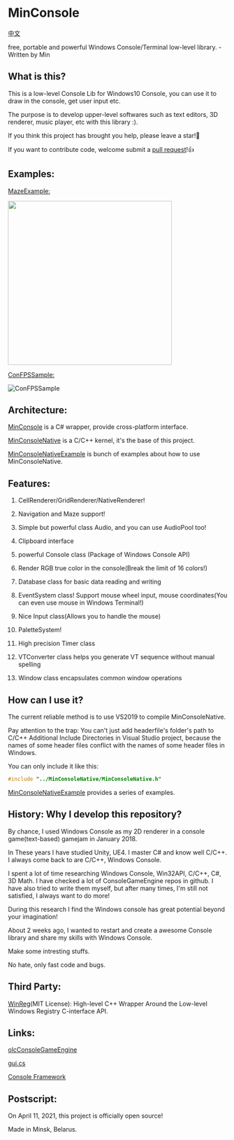 # MinConsole

[中文](https://github.com/OpenGreatDream/MinConsole/blob/main/docs/README.md)

free, portable and powerful Windows Console/Terminal low-level library. - Written by Min

## What is this?

This is a low-level Console Lib for Windows10 Console, you can use it to draw in the console, get user input etc.

The purpose is to develop upper-level softwares such as text editors, 3D renderer, music player, etc with this library :).

If you think this project has brought you help, please leave a star!🌟

If you want to contribute code, welcome submit a [pull request](https://github.com/OpenGreatDream/MinConsole/pulls)!👍

## Examples:

[MazeExample:](https://github.com/OpenGreatDream/MinConsole/blob/main/src/MinConsoleNativeExample/MazeExample.cpp)

<img src="https://github.com/OpenGreatDream/MinConsole/blob/main/docs/pics/MazeExample.gif" width = "375">

[ConFPSSample:](https://github.com/OpenGreatDream/MinConsole/blob/main/src/MinConsoleNativeExample/ConsoleFPSSample.cpp)

![ConFPSSample](https://github.com/OpenGreatDream/MinConsole/blob/main/docs/pics/ConFPSSample.gif)

## Architecture:

[MinConsole](https://github.com/OpenGreatDream/MinConsole/tree/main/src/MinConsole) is a C# wrapper, provide cross-platform interface.

[MinConsoleNative](https://github.com/OpenGreatDream/MinConsole/tree/main/src/MinConsoleNative) is a C/C++ kernel, it's the base of this project.

[MinConsoleNativeExample](https://github.com/OpenGreatDream/MinConsole/tree/main/src/MinConsoleNativeExample) is bunch of examples about how to use MinConsoleNative.

## Features:

1. CellRenderer/GridRenderer/NativeRenderer!

1. Navigation and Maze support!

1. Simple but powerful class Audio, and you can use AudioPool too!

1. Clipboard interface

1. powerful Console class (Package of Windows Console API)

1. Render RGB true color in the console(Break the limit of 16 colors!)

1. Database class for basic data reading and writing

1. EventSystem class! Support mouse wheel input, mouse coordinates(You can even use mouse in Windows Terminal!)

1. Nice Input class(Allows you to handle the mouse)

1. PaletteSystem!

1. High precision Timer class

1. VTConverter class helps you generate VT sequence without manual spelling

1. Window class encapsulates common window operations

## How can I use it?

The current reliable method is to use VS2019 to compile MinConsoleNative.

Pay attention to the trap: You can't just add headerfile's folder's path to C/C++ Additional Include Directories in Visual Studio project, because the names of some header files conflict with the names of some header files in Windows.

You can only include it like this:

``` cpp
#include "../MinConsoleNative/MinConsoleNative.h"
```

[MinConsoleNativeExample](https://github.com/OpenGreatDream/MinConsole/tree/main/src/MinConsoleNativeExample) provides a series of examples.

## History: Why I develop this repository?

By chance, I used Windows Console as my 2D renderer in a console game(text-based) gamejam in January 2018.

In These years I have studied Unity, UE4. I master C# and know well C/C++. I always come back to are C/C++, Windows Console.

I spent a lot of time researching Windows Console, Win32API, C/C++, C#, 3D Math. I have checked a lot of ConsoleGameEngine repos in github. I have also tried to write them myself, but after many times, I'm still not satisfied, I always want to do more!

During this research I find the Windows console has great potential beyond your imagination!

About 2 weeks ago, I wanted to restart and create a awesome Console library and share my skills with Windows Console.

Make some intresting stuffs.

No hate, only fast code and bugs.

## Third Party:

[WinReg](https://github.com/GiovanniDicanio/WinReg)(MIT License): High-level C++ Wrapper Around the Low-level Windows Registry C-interface API.

## Links:

[olcConsoleGameEngine](https://github.com/OneLoneCoder/videos/blob/master/olcConsoleGameEngine.h)

[gui.cs](https://github.com/migueldeicaza/gui.cs)

[Console Framework](https://github.com/elw00d/consoleframework)

## Postscript:

On April 11, 2021, this project is officially open source!

Made in Minsk, Belarus.